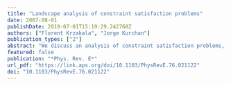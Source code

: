 ```yaml
---
title: "Landscape analysis of constraint satisfaction problems"
date: 2007-08-01
publishDate: 2019-07-01T15:19:29.242760Z
authors: ["Florent Krzakala", "Jorge Kurchan"]
publication_types: ["2"]
abstract: "We discuss an analysis of constraint satisfaction problems, such as sphere packing, K-SAT, and graph coloring, in terms of an effective energy landscape. Several intriguing geometrical properties of the solution space become in this light familiar in terms of the well-studied ones of rugged (glassy) energy landscapes. A benchmark algorithm naturally suggested by this construction finds solutions in polynomial time up to a point beyond the clustering and in some cases even the thermodynamic transitions. This point has a simple geometric meaning and can be in principle determined with standard statistical mechanical methods, thus pushing the analytic bound up to which problems are guaranteed to be easy. We illustrate this for the graph 3- and 4-coloring problem. For packing problems the present discussion allows to better characterize the J-point, proposed as a systematic definition of random close packing, and to place it in the context of other theories of glasses."
featured: false
publication: "*Phys. Rev. E*"
url_pdf: "https://link.aps.org/doi/10.1103/PhysRevE.76.021122"
doi: "10.1103/PhysRevE.76.021122"
---
```


